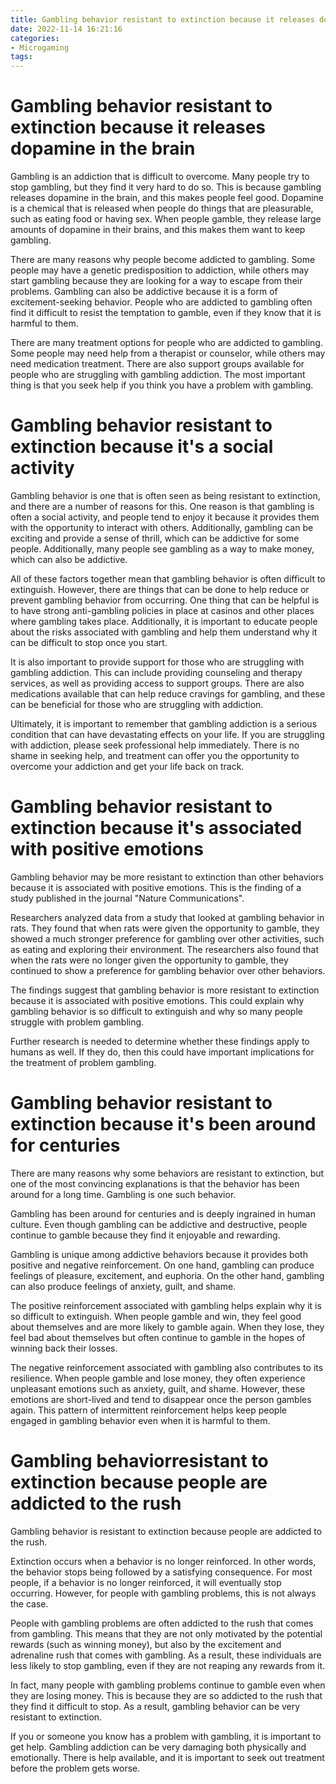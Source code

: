 ```yaml
---
title: Gambling behavior resistant to extinction because it releases dopamine in the brain
date: 2022-11-14 16:21:16
categories:
- Microgaming
tags:
---
```



#  Gambling behavior resistant to extinction because it releases dopamine in the brain

Gambling is an addiction that is difficult to overcome. Many people try to stop gambling, but they find it very hard to do so. This is because gambling releases dopamine in the brain, and this makes people feel good. Dopamine is a chemical that is released when people do things that are pleasurable, such as eating food or having sex. When people gamble, they release large amounts of dopamine in their brains, and this makes them want to keep gambling.

There are many reasons why people become addicted to gambling. Some people may have a genetic predisposition to addiction, while others may start gambling because they are looking for a way to escape from their problems. Gambling can also be addictive because it is a form of excitement-seeking behavior. People who are addicted to gambling often find it difficult to resist the temptation to gamble, even if they know that it is harmful to them.

There are many treatment options for people who are addicted to gambling. Some people may need help from a therapist or counselor, while others may need medication treatment. There are also support groups available for people who are struggling with gambling addiction. The most important thing is that you seek help if you think you have a problem with gambling.

#  Gambling behavior resistant to extinction because it's a social activity

Gambling behavior is one that is often seen as being resistant to extinction, and there are a number of reasons for this. One reason is that gambling is often a social activity, and people tend to enjoy it because it provides them with the opportunity to interact with others. Additionally, gambling can be exciting and provide a sense of thrill, which can be addictive for some people. Additionally, many people see gambling as a way to make money, which can also be addictive.

All of these factors together mean that gambling behavior is often difficult to extinguish. However, there are things that can be done to help reduce or prevent gambling behavior from occurring. One thing that can be helpful is to have strong anti-gambling policies in place at casinos and other places where gambling takes place. Additionally, it is important to educate people about the risks associated with gambling and help them understand why it can be difficult to stop once you start.

It is also important to provide support for those who are struggling with gambling addiction. This can include providing counseling and therapy services, as well as providing access to support groups. There are also medications available that can help reduce cravings for gambling, and these can be beneficial for those who are struggling with addiction.

Ultimately, it is important to remember that gambling addiction is a serious condition that can have devastating effects on your life. If you are struggling with addiction, please seek professional help immediately. There is no shame in seeking help, and treatment can offer you the opportunity to overcome your addiction and get your life back on track.

#  Gambling behavior resistant to extinction because it's associated with positive emotions

Gambling behavior may be more resistant to extinction than other behaviors because it is associated with positive emotions. This is the finding of a study published in the journal "Nature Communications".

Researchers analyzed data from a study that looked at gambling behavior in rats. They found that when rats were given the opportunity to gamble, they showed a much stronger preference for gambling over other activities, such as eating and exploring their environment. The researchers also found that when the rats were no longer given the opportunity to gamble, they continued to show a preference for gambling behavior over other behaviors.

The findings suggest that gambling behavior is more resistant to extinction because it is associated with positive emotions. This could explain why gambling behavior is so difficult to extinguish and why so many people struggle with problem gambling.

Further research is needed to determine whether these findings apply to humans as well. If they do, then this could have important implications for the treatment of problem gambling.

#  Gambling behavior resistant to extinction because it's been around for centuries

There are many reasons why some behaviors are resistant to extinction, but one of the most convincing explanations is that the behavior has been around for a long time. Gambling is one such behavior.

Gambling has been around for centuries and is deeply ingrained in human culture. Even though gambling can be addictive and destructive, people continue to gamble because they find it enjoyable and rewarding.

Gambling is unique among addictive behaviors because it provides both positive and negative reinforcement. On one hand, gambling can produce feelings of pleasure, excitement, and euphoria. On the other hand, gambling can also produce feelings of anxiety, guilt, and shame.

The positive reinforcement associated with gambling helps explain why it is so difficult to extinguish. When people gamble and win, they feel good about themselves and are more likely to gamble again. When they lose, they feel bad about themselves but often continue to gamble in the hopes of winning back their losses.

The negative reinforcement associated with gambling also contributes to its resilience. When people gamble and lose money, they often experience unpleasant emotions such as anxiety, guilt, and shame. However, these emotions are short-lived and tend to disappear once the person gambles again. This pattern of intermittent reinforcement helps keep people engaged in gambling behavior even when it is harmful to them.

#  Gambling behaviorresistant to extinction because people are addicted to the rush

Gambling behavior is resistant to extinction because people are addicted to the rush.

Extinction occurs when a behavior is no longer reinforced. In other words, the behavior stops being followed by a satisfying consequence. For most people, if a behavior is no longer reinforced, it will eventually stop occurring. However, for people with gambling problems, this is not always the case.

People with gambling problems are often addicted to the rush that comes from gambling. This means that they are not only motivated by the potential rewards (such as winning money), but also by the excitement and adrenaline rush that comes with gambling. As a result, these individuals are less likely to stop gambling, even if they are not reaping any rewards from it.

In fact, many people with gambling problems continue to gamble even when they are losing money. This is because they are so addicted to the rush that they find it difficult to stop. As a result, gambling behavior can be very resistant to extinction.

If you or someone you know has a problem with gambling, it is important to get help. Gambling addiction can be very damaging both physically and emotionally. There is help available, and it is important to seek out treatment before the problem gets worse.